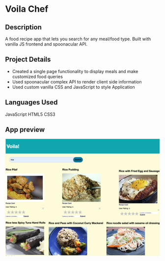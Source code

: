 # Voila Chef 

## Description

A food recipe app that lets you search for any meal/food type. Built with vanilla JS frontend and spoonacular API. 

## Project Details

- Created a single page functionality to display meals and make customized food queries 
- Used spoonacular complex API to render client side information
- Used custom vanilla CSS and JavaScript to style Application


## Languages Used

JavaScript
HTML5
CSS3

## App preview


![App Preview](assets/preview.png "App Preview")
